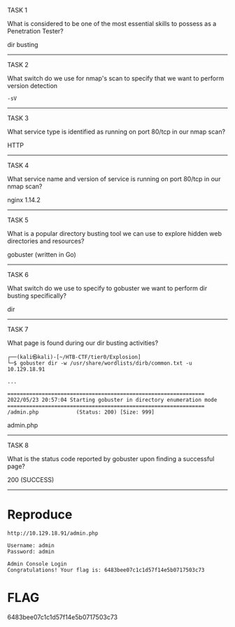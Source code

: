 TASK 1

What is considered to be one of the most essential skills to possess as a Penetration Tester?

dir busting

*** 

TASK 2

What switch do we use for nmap's scan to specify that we want to perform version detection

    -sV

*** 

TASK 3

What service type is identified as running on port 80/tcp in our nmap scan?

HTTP

*** 

TASK 4

What service name and version of service is running on port 80/tcp in our nmap scan?

nginx 1.14.2


*** 

TASK 5

What is a popular directory busting tool we can use to explore hidden web directories and resources?

gobuster (written in Go)


*** 

TASK 6

What switch do we use to specify to gobuster we want to perform dir busting specifically?

dir


*** 

TASK 7

What page is found during our dir busting activities?

    ┌──(kali㉿kali)-[~/HTB-CTF/tier0/Explosion]
    └─$ gobuster dir -w /usr/share/wordlists/dirb/common.txt -u 10.129.18.91
    
    ...
    
    ===============================================================
    2022/05/23 20:57:04 Starting gobuster in directory enumeration mode
    ===============================================================
    /admin.php            (Status: 200) [Size: 999]


admin.php

*** 

TASK 8

What is the status code reported by gobuster upon finding a successful page?

200 (SUCCESS)


*** 

# Reproduce

    http://10.129.18.91/admin.php
    
    Username: admin
    Password: admin
    
    Admin Console Login
    Congratulations! Your flag is: 6483bee07c1c1d57f14e5b0717503c73

# FLAG

6483bee07c1c1d57f14e5b0717503c73
